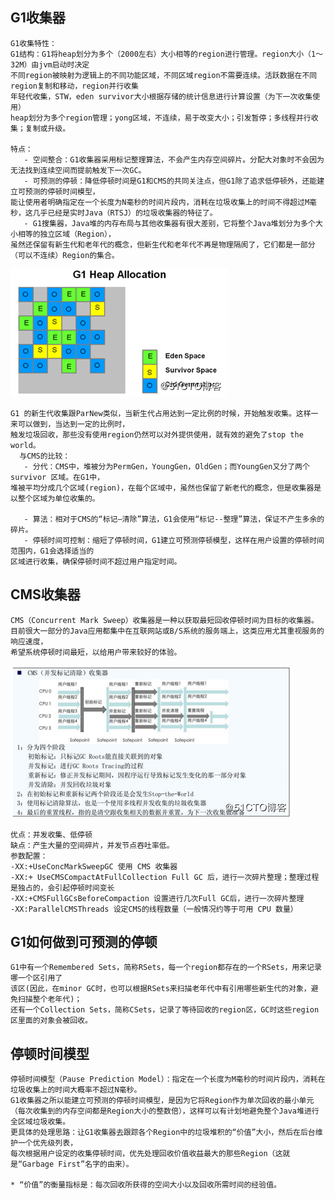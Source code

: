 ## G1收集器
    G1收集特性：
    G1结构：G1将heap划分为多个（2000左右）大小相等的region进行管理。region大小（1～32M）由jvm启动时决定
    不同region被映射为逻辑上的不同功能区域，不同区域region不需要连续。活跃数据在不同region复制和移动，region并行收集
    年轻代收集，STW，eden survivor大小根据存储的统计信息进行计算设置（为下一次收集使用）
    heap划分为多个region管理；yong区域，不连续，易于改变大小；引发暂停；多线程并行收集；复制或升级。
    
    特点：
       - 空间整合：G1收集器采用标记整理算法，不会产生内存空间碎片。分配大对象时不会因为无法找到连续空间而提前触发下一次GC。
       - 可预测的停顿：降低停顿时间是G1和CMS的共同关注点，但G1除了追求低停顿外，还能建立可预测的停顿时间模型，
    能让使用者明确指定在一个长度为N毫秒的时间片段内，消耗在垃圾收集上的时间不得超过M毫秒，这几乎已经是实时Java（RTSJ）的垃圾收集器的特征了。
       - G1搜集器，Java堆的内存布局与其他收集器有很大差别，它将整个Java堆划分为多个大小相等的独立区域（Region），
    虽然还保留有新生代和老年代的概念，但新生代和老年代不再是物理隔阂了，它们都是一部分（可以不连续）Region的集合。
![Alt text](../g1/G1.png)

    G1 的新生代收集跟ParNew类似，当新生代占用达到一定比例的时候，开始触发收集。这样一来可以做到，当达到一定的比例时，
    触发垃圾回收，那些没有使用region仍然可以对外提供使用，就有效的避免了stop the world。
      与CMS的比较：
       - 分代：CMS中，堆被分为PermGen，YoungGen，OldGen；而YoungGen又分了两个 survivor 区域。在G1中，
    堆被平均分成几个区域(region)，在每个区域中，虽然也保留了新老代的概念，但是收集器是以整个区域为单位收集的。
    
       - 算法：相对于CMS的“标记—清除”算法，G1会使用“标记--整理”算法，保证不产生多余的碎片。
       - 停顿时间可控制：缩短了停顿时间，G1建立可预测停顿模型，这样在用户设置的停顿时间范围内，G1会选择适当的
    区域进行收集，确保停顿时间不超过用户指定时间。
    
## CMS收集器
    CMS（Concurrent Mark Sweep）收集器是一种以获取最短回收停顿时间为目标的收集器。
    目前很大一部分的Java应用都集中在互联网站或B/S系统的服务端上，这类应用尤其重视服务的响应速度，
    希望系统停顿时间最短，以给用户带来较好的体验。
![Alt text](../g1/cms.png)

    优点：并发收集、低停顿
    缺点：产生大量的空间碎片，并发节点吞吐率低。
    参数配置：
    -XX:+UseConcMarkSweepGC 使用 CMS 收集器 
    -XX:+ UseCMSCompactAtFullCollection Full GC 后，进行一次碎片整理；整理过程是独占的，会引起停顿时间变长 
    -XX:+CMSFullGCsBeforeCompaction 设置进行几次Full GC后，进行一次碎片整理 
    -XX:ParallelCMSThreads 设定CMS的线程数量（一般情况约等于可用 CPU 数量）
    
## G1如何做到可预测的停顿
    G1中有一个Remembered Sets，简称RSets，每一个region都存在的一个RSets，用来记录哪一个区引用了
    该区(因此，在minor GC时，也可以根据RSets来扫描老年代中有引用哪些新生代的对象，避免扫描整个老年代)；
    还有一个Collection Sets，简称CSets，记录了等待回收的region区，GC时这些region区里面的对象会被回收。

## 停顿时间模型
    停顿时间模型（Pause Prediction Model）：指定在一个长度为M毫秒的时间片段内，消耗在垃圾收集上的时间大概率不超过N毫秒。
    G1收集器之所以能建立可预测的停顿时间模型，是因为它将Region作为单次回收的最小单元
    （每次收集到的内存空间都是Region大小的整数倍），这样可以有计划地避免整个Java堆进行全区域垃圾收集。
    更具体的处理思路：让G1收集器去跟踪各个Region中的垃圾堆积的“价值”大小，然后在后台维护一个优先级列表，
    每次根据用户设定的收集停顿时间，优先处理回收价值收益最大的那些Region（这就是“Garbage First”名字的由来）。
    
    * “价值”的衡量指标是：每次回收所获得的空间大小以及回收所需时间的经验值。